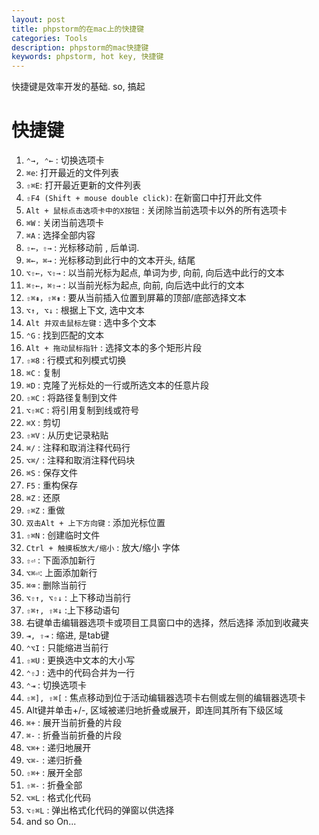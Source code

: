 ```yaml
---
layout: post
title: phpstorm的在mac上的快捷键
categories: Tools
description: phpstorm的mac快捷键
keywords: phpstorm, hot key, 快捷键
---
```


快捷键是效率开发的基础. 
so, 搞起

# 快捷键
1. `⌃→, ⌃←` : 切换选项卡
2. `⌘e`: 打开最近的文件列表
3. `⇧⌘E`: 打开最近更新的文件列表
4. `⇧F4 (Shift + mouse double click)`: 在新窗口中打开此文件
5. `Alt + 鼠标点击选项卡中的X按钮` : 关闭除当前选项卡以外的所有选项卡
6. `⌘W` : 关闭当前选项卡
7. `⌘A` : 选择全部内容
8. `⇧←，⇧→` : 光标移动前 , 后单词.
9. `⌘←，⌘→` : 光标移动到此行中的文本开头, 结尾
8. `⌥⇧←，⌥⇧→` : 以当前光标为起点, 单词为步, 向前, 向后选中此行的文本
9. `⌘⇧←，⌘⇧→` : 以当前光标为起点, 向前, 向后选中此行的文本
10. `⇧⌘⇞，⇧⌘⇟` : 要从当前插入位置到屏幕的顶部/底部选择文本
11. `⌥↑, ⌥↓` : 根据上下文, 选中文本
12. `Alt 并双击鼠标左键` : 选中多个文本
13. `⌃G` : 找到匹配的文本
14. `Alt + 拖动鼠标指针` : 选择文本的多个矩形片段
15. `⇧⌘8` : 行模式和列模式切换
16. `⌘C` : 复制
17. `⌘D` : 克隆了光标处的一行或所选文本的任意片段
18. `⇧⌘C` : 将路径复制到文件
19. `⌥⇧⌘C` : 将引用复制到线或符号
20. `⌘X` : 剪切
21. `⇧⌘V` : 从历史记录粘贴
22. `⌘/` : 注释和取消注释代码行
23. `⌥⌘/` : 注释和取消注释代码块
24. `⌘S` : 保存文件
25. `F5` : 重构保存
26. `⌘Z` : 还原
27. `⇧⌘Z` : 重做
28. `双击Alt + 上下方向键` : 添加光标位置
29. `⇧⌘N` : 创建临时文件
30. `Ctrl + 触摸板放大/缩小` : 放大/缩小 字体
31. `⇧⏎` : 下面添加新行
32. `⌥⌘⏎`: 上面添加新行
33. `⌘⌫` : 删除当前行
34. `⌥⇧↑, ⌥⇧↓` : 上下移动当前行
35. `⇧⌘↑, ⇧⌘↓` :上下移动语句
36. 右键单击编辑器选项卡或项目工具窗口中的选择，然后选择 添加到收藏夹
37. `⇥, ⇧⇥` : 缩进, 是tab键
38. `⌃⌥I` : 只能缩进当前行
39. `⇧⌘U` : 更换选中文本的大小写
40. `⌃⇧J` : 选中的代码合并为一行
41. `⌃⇥` : 切换选项卡
42. `⇧⌘], ⇧⌘[` : 焦点移动到位于活动编辑器选项卡右侧或左侧的编辑器选项卡
1. Alt键并单击+/-, 区域被递归地折叠或展开，即连同其所有下级区域
2. `⌘+` : 展开当前折叠的片段
3. `⌘-` : 折叠当前折叠的片段
4. `⌥⌘+` : 递归地展开
5. `⌥⌘-` : 递归折叠
6. `⇧⌘+` : 展开全部
7. `⇧⌘-` : 折叠全部
1. `⌥⌘L` : 格式化代码
2. `⌥⇧⌘L` : 弹出格式化代码的弹窗以供选择
3. and so On...





